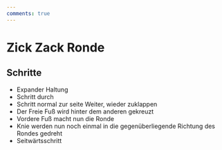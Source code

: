 ```yaml
---
comments: true
---
```

# Zick Zack Ronde

## Schritte

- Expander Haltung
- Schritt durch
- Schritt normal zur seite Weiter, wieder zuklappen
- Der Freie Fuß wird hinter dem anderen gekreuzt
- Vordere Fuß macht nun die Ronde
- Knie werden nun noch einmal in die gegenüberliegende Richtung des Rondes gedreht
- Seitwärtsschritt
